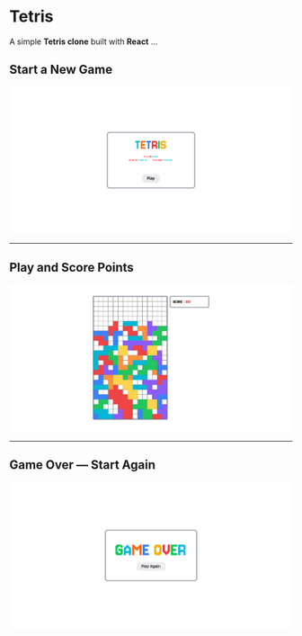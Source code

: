 # Tetris

A simple **Tetris clone** built with **React** ...

## Start a New Game
![Game Menu Screenshot](images/gamemenu.png)

---

## Play and Score Points
![Gameplay Screenshot](images/gameplay.png)

---

## Game Over — Start Again
![Game Over Screenshot](images/gameover.png)